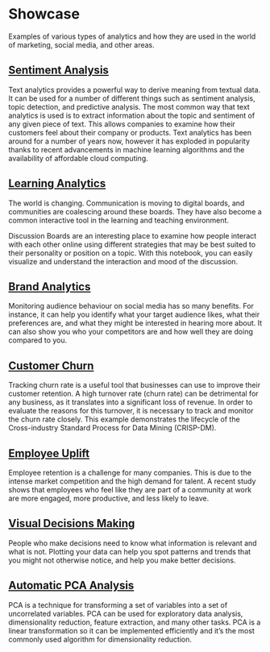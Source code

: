 # Showcase

Examples of various types of analytics and how they are used in the world
of marketing, social media, and other areas.

## [Sentiment Analysis](simple-sentiment/simple-sentiment.md)

Text analytics provides a powerful way to derive meaning from textual data.
It can be used for a number of different things such as sentiment analysis,
topic detection, and predictive analysis. The most common way that text
analytics is used is to extract information about the topic and sentiment of
any given piece of text. This allows companies to examine how their customers
feel about their company or products. Text analytics has been around for a
number of years now, however it has exploded in popularity thanks to recent
advancements in machine learning algorithms and the availability of
affordable cloud computing.

## [Learning Analytics](discussion-board/discussion-board.md)

The world is changing. Communication is moving to digital boards, and
communities are coalescing around these boards. They have also become a
common interactive tool in the learning and teaching environment.

Discussion Boards are an interesting place to examine how people interact
with each other online using different strategies that may be best suited
to their personality or position on a topic. With this notebook, you can
easily visualize and understand the interaction and mood of the discussion.


## [Brand Analytics](brand-analytics/brand-analytics.md)

Monitoring audience behaviour on social media has so many benefits. For
instance, it can help you identify what your target audience likes, what
their preferences are, and what they might be interested in hearing more
about. It can also show you who your competitors are and how well they are
doing compared to you.

## [Customer Churn](customer-churn/00_crisp-dm.md)

Tracking churn rate is a useful tool that businesses can use to improve their
customer retention. A high turnover rate (churn rate) can be detrimental for
any business, as it translates into a significant loss of revenue. In order
to evaluate the reasons for this turnover, it is necessary to track and monitor
the churn rate closely. This example demonstrates the lifecycle of the
Cross-industry Standard Process for Data  Mining (CRISP-DM).

## [Employee Uplift](employee-retention.md)

Employee retention is a challenge for many companies. This is due to the
intense market competition and the high demand for talent. A recent study
shows that employees who feel like they are part of a community at work are
more engaged, more productive, and less likely to leave.

## [Visual Decisions Making](visual-decisions/visual-decisions.md)

People who make decisions need to know what information is relevant and what
is not. Plotting your data can help you spot patterns and trends that you
might not otherwise notice, and help you make better decisions.

## [Automatic PCA Analysis](pca-analysis/pca-analysis.md)

PCA is a technique for transforming a set of variables into a set of
uncorrelated variables. PCA can be used for exploratory data analysis,
dimensionality reduction, feature extraction, and many other tasks. PCA is a
linear transformation so it can be implemented efficiently and it’s the most
commonly used algorithm for dimensionality reduction.
